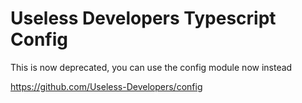 # Useless Developers Typescript Config
This is now deprecated, you can use the config module now instead

https://github.com/Useless-Developers/config
